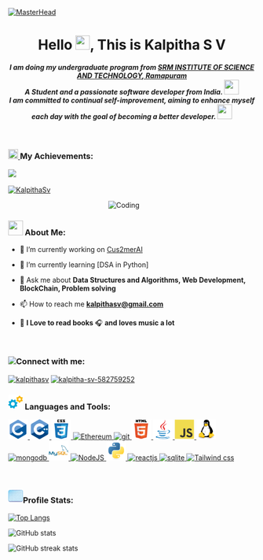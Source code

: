 [![MasterHead](https://github.com/MishManners/MishManners/raw/master/MishManners%20Room%20animated.gif)](https://github.com/kalpithasv)
<h1 align="center">Hello <a href="https://github.com/SiddharthaBhattacharjee"><img src="https://github.com/iamimmanuelraj/iamimmanuelraj/blob/master/Assets/Handshake.gif" width="29px" height="29px"></a>, This is Kalpitha S V</h1>
<h4 align="center"><i>
I am doing my undergraduate program from <a href="https://www.srmist.edu.in/"> <b>SRM INSTITUTE OF SCIENCE AND TECHNOLOGY</b>, Ramapuram</a>
<br> A Student and a passionate software developer from India. <a href="https://www.linkedin.com/in/kalpitha-sv-582759252/"><img src="https://github.com/iamimmanuelraj/iamimmanuelraj/blob/master/Assets/Developer.gif" width="30px" height="30px"></a><br>I am committed to continual self-improvement, aiming to enhance myself each day with the goal of becoming a better developer. <a href="https://twitter.com/KalpithaSv"><img src="https://github.com/iamimmanuelraj/iamimmanuelraj/blob/master/Assets/Rocket.gif" width="30px" height="30px"></a></i></h4>
<br>

<h3 align="left"><a href="[![trophy](https://github-kalpithasv-trophy.vercel.app/?username=ryo-ma&theme=onedark)](https://github.com/ryo-ma/github-profile-trophy)"><img src="https://github.com/iamimmanuelraj/iamimmanuelraj/blob/master/Assets/Medal.gif" width="20px" height="20px"> </a> My Achievements:</h3>

![](https://github-profile-trophy.vercel.app/?username=kalpithasv&theme=discord&no-frame=false&no-bg=false&margin-w=3&margin-h=3)
<p align="left"> <a href="https://twitter.com/KalpithaSv" target="blank"><img src="https://img.shields.io/twitter/follow/KalpithaSv?logo=twitter&style=for-the-badge" alt="KalpithaSv" /></a> </p>

<a href="https://github.com/kalpithasv?tab=repositories"><img align="right" alt="Coding" width="300" src="https://i.pinimg.com/originals/e4/26/70/e426702edf874b181aced1e2fa5c6cde.gif"></a>
<br>
<h3 align="left"><a href="https://www.linkedin.com/in/kalpitha-sv-582759252/"><img src="https://github.com/iamimmanuelraj/iamimmanuelraj/blob/master/Assets/Developer.gif" width="30px" height="30px"></a> About Me:</h3>

- 🔭 I’m currently working on [Cus2merAI](https://github.com/kalpithasv/intel-twilio-backend)

- 🌱 I’m currently learning [DSA in Python]

- 💬 Ask me about **Data Structures and Algorithms, Web Development, BlockChain, Problem solving**

- 📫 How to reach me **kalpithasv@gmail.com**

- 📖 **I Love to read books** 🎧 **and loves music a lot**

<br>
<h3 align="left"><a href="https://linktr.ee/kalpithasv"><img src="https://github.com/iamimmanuelraj/iamimmanuelraj/blob/master/Assets/Hi.gif" height="32px"></a>Connect with me:</h3>
<p align="left">
<a href="https://twitter.com/KalpithaSv" target="blank"><img align="center" src="https://raw.githubusercontent.com/rahuldkjain/github-profile-readme-generator/master/src/images/icons/Social/twitter.svg" alt="kalpithasv" height="30" width="40" /></a>
<a href="https://www.linkedin.com/in/kalpitha-sv-582759252/" target="blank"><img align="center" src="https://raw.githubusercontent.com/rahuldkjain/github-profile-readme-generator/master/src/images/icons/Social/linked-in-alt.svg" alt="kalpitha-sv-582759252" height="30" width="40" /></a>

<br>
<h3 align="left"><a><img src="https://github.com/SiddharthaBhattacharjee/SiddharthaBhattacharjee/blob/main/assets/output-onlinegiftools%20(3).gif" height="30px"></a> Languages and Tools:</h3>
<p align="left"><a href="https://www.cprogramming.com/" target="_blank" rel="noreferrer"> <img src="https://raw.githubusercontent.com/devicons/devicon/master/icons/c/c-original.svg" alt="c" width="40" height="40"/> </a> <a href="https://www.w3schools.com/cpp/" target="_blank" rel="noreferrer"> <img src="https://raw.githubusercontent.com/devicons/devicon/master/icons/cplusplus/cplusplus-original.svg" alt="cplusplus" width="40" height="40"/> </a> <a href="https://www.w3schools.com/css/" target="_blank" rel="noreferrer"> <img src="https://raw.githubusercontent.com/devicons/devicon/master/icons/css3/css3-original-wordmark.svg" alt="css3" width="40" height="40"/> </a> <a href="https://ethereum.org/en/" target="_blank" rel="noreferrer"> <img src="https://www.vectorlogo.zone/logos/ethereum/ethereum-icon.svg" alt="Ethereum" width="40" height="40"/> </a> <a href="https://git-scm.com/" target="_blank" rel="noreferrer"> <img src="https://www.vectorlogo.zone/logos/git-scm/git-scm-icon.svg" alt="git" width="40" height="40"/> </a> <a href="https://www.w3.org/html/" target="_blank" rel="noreferrer"> <img src="https://raw.githubusercontent.com/devicons/devicon/master/icons/html5/html5-original-wordmark.svg" alt="html5" width="40" height="40"/> </a> <a href="https://www.java.com" target="_blank" rel="noreferrer"> <img src="https://raw.githubusercontent.com/devicons/devicon/master/icons/java/java-original.svg" alt="java" width="40" height="40"/> </a> <a href="https://developer.mozilla.org/en-US/docs/Web/JavaScript" target="_blank" rel="noreferrer"> <img src="https://raw.githubusercontent.com/devicons/devicon/master/icons/javascript/javascript-original.svg" alt="javascript" width="40" height="40"/> </a>  <a href="https://www.linux.org/" target="_blank" rel="noreferrer"> <img src="https://raw.githubusercontent.com/devicons/devicon/master/icons/linux/linux-original.svg" alt="linux" width="40" height="40"/>  <a href="https://www.mongodb.com" target="_blank" rel="noreferrer"> <img src="https://www.vectorlogo.zone/logos/mongodb/mongodb-icon.svg" alt="mongodb" width="40" height="40"/> </a> <a href="https://www.mysql.com/" target="_blank" rel="noreferrer"> <img src="https://raw.githubusercontent.com/devicons/devicon/master/icons/mysql/mysql-original-wordmark.svg" alt="mysql" width="40" height="40"/> </a> <a href="https://nodejs.org" target="_blank" rel="noreferrer"> <img src="https://upload.wikimedia.org/wikipedia/commons/thumb/d/d9/Node.js_logo.svg/590px-Node.js_logo.svg.png" alt="NodeJS" width="50" height="40"/> </a> <a href="https://www.python.org" target="_blank" rel="noreferrer"> <img src="https://raw.githubusercontent.com/devicons/devicon/master/icons/python/python-original.svg" alt="python" width="40" height="40"/> </a> <a href="https://www.reactjs.org/" target="_blank" rel="noreferrer"> <img src="https://www.vectorlogo.zone/logos/reactjs/reactjs-icon.svg" alt="reactjs" width="40" height="40"/> </a>  <a href="https://www.sqlite.org/" target="_blank" rel="noreferrer"> <img src="https://www.vectorlogo.zone/logos/sqlite/sqlite-icon.svg" alt="sqlite" width="40" height="40"/> </a> <a href="https://tailwindcss.com" target="_blank" rel="noreferrer"> <img src="https://www.vectorlogo.zone/logos/tailwindcss/tailwindcss-icon.svg" alt="Tailwind css" width="40" height="40"/> </a> 
 </p>
 <br>
<h3 align="left"><a href="https://github.com/anuraghazra/github-readme-stats"><img src="https://github.com/SiddharthaBhattacharjee/SiddharthaBhattacharjee/blob/main/assets/output-onlinegiftools%20(4).gif" height="30px"></a>Profile Stats:</h3>

[![Top Langs](https://github-readme-stats.vercel.app/api/top-langs/?username=kalpithasv&theme=nord&layout=compact)](https://github.com/anuraghazra/github-readme-stats)

![GitHub stats](https://github-readme-stats.vercel.app/api?username=kalpithasv&show_icons=true&theme=nord)  

![GitHub streak stats](https://github-readme-streak-stats.herokuapp.com/?user=kalpithasv&theme=nord)  

<!--[![Kalpitha's GitHub Activity Graph](https://github-readme-activity-graph.cyclic.app/graph?username=kalpithasv&theme=nord)](https://github.com/kalpithasv)-->

